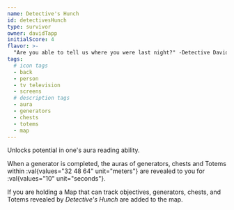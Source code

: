 ```yaml
---
name: Detective's Hunch
id: detectivesHunch
type: survivor
owner: davidTapp
initialScore: 4
flavor: >-
  "Are you able to tell us where you were last night?" -Detective David Tapp
tags:
  # icon tags
  - back
  - person
  - tv television
  - screens
  # description tags
  - aura
  - generators
  - chests
  - totems
  - map
---
```


Unlocks potential in one's aura reading ability.

When a generator is completed, the auras of generators, chests and Totems within :val{values="32 48 64" unit="meters"} are revealed to you for :val{values="10" unit="seconds"}.

If you are holding a Map that can track objectives, generators, chests, and Totems revealed by _Detective's Hunch_ are added to the map.
